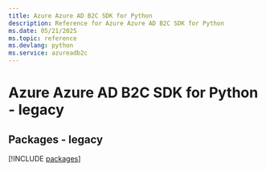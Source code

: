 ```yaml
---
title: Azure Azure AD B2C SDK for Python
description: Reference for Azure Azure AD B2C SDK for Python
ms.date: 05/21/2025
ms.topic: reference
ms.devlang: python
ms.service: azureadb2c
---
```

# Azure Azure AD B2C SDK for Python - legacy
## Packages - legacy
[!INCLUDE [packages](azure-ad-b2c-index.md)]
